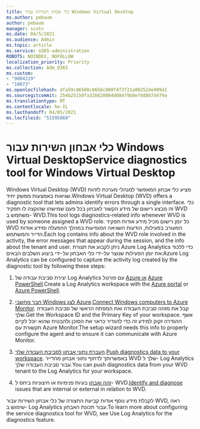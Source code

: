 ```yaml
---
title: כלי אבחון השירות עבור Windows Virtual Desktop
ms.author: pebaum
author: pebaum
manager: scotv
ms.date: 04/5/2021
ms.audience: Admin
ms.topic: article
ms.service: o365-administration
ROBOTS: NOINDEX, NOFOLLOW
localization_priority: Priority
ms.collection: Adm_O365
ms.custom:
- "9004219"
- "10873"
ms.openlocfilehash: dfa59c86508c8658c880f4f3f21a002524e909d1
ms.sourcegitcommit: 254b25150fa326628084d08479b0e7dd8b7d479a
ms.translationtype: MT
ms.contentlocale: he-IL
ms.lasthandoff: 04/05/2021
ms.locfileid: "51595860"
---
```

# <a name="service-diagnostics-tool-for-windows-virtual-desktop"></a><span data-ttu-id="f9b4b-102">כלי אבחון השירות עבור Windows Virtual Desktop</span><span class="sxs-lookup"><span data-stu-id="f9b4b-102">Service diagnostics tool for Windows Virtual Desktop</span></span>

<span data-ttu-id="f9b4b-103">Windows Virtual Desktop (WVD) מציע כלי אבחון המאפשר למנהלי מערכת לזהות שגיאות באמצעות ממשק יחיד.</span><span class="sxs-lookup"><span data-stu-id="f9b4b-103">Windows Virtual Desktop (WVD) offers a diagnostic tool that lets admins identify errors through a single interface.</span></span> <span data-ttu-id="f9b4b-104">כלי זה מבצע רישום של מידע הקשור לאבחון בכל פעם שמישהו שהוקצה לו תפקיד WVD משתמש ב- WVD.</span><span class="sxs-lookup"><span data-stu-id="f9b4b-104">This tool logs diagnostics-related info whenever WVD is used by someone assigned a WVD role.</span></span> <span data-ttu-id="f9b4b-105">כל יומן רישום מכיל מידע אודות תפקיד WVD המעורב בפעילות, הודעות השגיאה המופיעות במהלך ההפעלה ומידע אודות הדייר והמשתמש.</span><span class="sxs-lookup"><span data-stu-id="f9b4b-105">Each log contains info about the WVD role involved in the activity, the error messages that appear during the session, and the info about the tenant and user.</span></span> <span data-ttu-id="f9b4b-106">ניתן לקבוע את תצורת Azure Log Analytics כדי ללכוד את יומן הפעילות שנוצר על-ידי כלי האבחון על-ידי ביצוע השלבים הבאים:</span><span class="sxs-lookup"><span data-stu-id="f9b4b-106">Azure Log Analytics can be configured to capture the activity log created by the diagnostic tool by following these steps:</span></span>

1. <span data-ttu-id="f9b4b-107">יצירת סביבת עבודה של Log Analytics עם פורטל [Azure או](https://go.microsoft.com/fwlink/?linkid=2129500) [Azure PowerShell](https://go.microsoft.com/fwlink/?linkid=2129501).</span><span class="sxs-lookup"><span data-stu-id="f9b4b-107">Create a Log Analytics workspace with the [Azure portal](https://go.microsoft.com/fwlink/?linkid=2129500) or [Azure PowerShell](https://go.microsoft.com/fwlink/?linkid=2129501).</span></span>

1. <span data-ttu-id="f9b4b-108">[חבר מחשבי Windows לצג Azure](https://go.microsoft.com/fwlink/?linkid=2129913).</span><span class="sxs-lookup"><span data-stu-id="f9b4b-108">[Connect Windows computers to Azure Monitor](https://go.microsoft.com/fwlink/?linkid=2129913).</span></span> <span data-ttu-id="f9b4b-109">קבל את מזהה סביבת העבודה ואת המפתח הראשי של סביבת העבודה שלך.</span><span class="sxs-lookup"><span data-stu-id="f9b4b-109">Get the Workspace ID and the Primary Key of your workspace.</span></span> <span data-ttu-id="f9b4b-110">אשף ההגדרה זקוק למידע זה כדי להגדיר כראוי את הסוכן ולהבטיח שהוא יוכל לקיים תקשורת עם Azure Monitor.</span><span class="sxs-lookup"><span data-stu-id="f9b4b-110">The setup wizard needs this info to properly configure the agent and to ensure it can communicate with Azure Monitor.</span></span>

1. <span data-ttu-id="f9b4b-111">[העברת נתוני אבחון לסביבת העבודה שלך](https://go.microsoft.com/fwlink/?linkid=2128284).</span><span class="sxs-lookup"><span data-stu-id="f9b4b-111">[Push diagnostics data to your workspace](https://go.microsoft.com/fwlink/?linkid=2128284).</span></span> <span data-ttu-id="f9b4b-112">באפשרותך לדחוף נתוני אבחון מהדייר WVD שלך ל- Log Analytics עבור סביבת העבודה שלך.</span><span class="sxs-lookup"><span data-stu-id="f9b4b-112">You can push diagnostics data from your WVD tenant to the Log Analytics for your workspace.</span></span>

1. <span data-ttu-id="f9b4b-113">[זהה ואבחן](https://docs.microsoft.com/azure/virtual-desktop/diagnostics-role-service#diagnose-issues-with-powershell) בעיות פנימיות או חיצוניות ביחס ל- WVD.</span><span class="sxs-lookup"><span data-stu-id="f9b4b-113">[Identify and diagnose](https://docs.microsoft.com/azure/virtual-desktop/diagnostics-role-service#diagnose-issues-with-powershell) issues that are internal or external in relation to WVD.</span></span>

<span data-ttu-id="f9b4b-114">לקבלת מידע נוסף אודות קביעת התצורה של כלי אבחון השירות עבור WVD, ראה שימוש ב- Log Analytics עבור תכונת האבחון.</span><span class="sxs-lookup"><span data-stu-id="f9b4b-114">To learn more about configuring the service diagnostics tool for WVD, see Use Log Analytics for the diagnostics feature.</span></span>